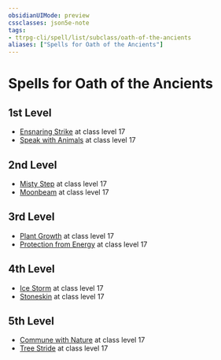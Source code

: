```yaml
---
obsidianUIMode: preview
cssclasses: json5e-note
tags:
- ttrpg-cli/spell/list/subclass/oath-of-the-ancients
aliases: ["Spells for Oath of the Ancients"]
---
```

# Spells for Oath of the Ancients

## 1st Level

- [Ensnaring Strike](3-Mechanics/CLI/spells/ensnaring-strike.md "PHB") at class level 17
- [Speak with Animals](3-Mechanics/CLI/spells/speak-with-animals.md "PHB") at class level 17

## 2nd Level

- [Misty Step](3-Mechanics/CLI/spells/misty-step.md "PHB") at class level 17
- [Moonbeam](3-Mechanics/CLI/spells/moonbeam.md "PHB") at class level 17

## 3rd Level

- [Plant Growth](3-Mechanics/CLI/spells/plant-growth.md "PHB") at class level 17
- [Protection from Energy](3-Mechanics/CLI/spells/protection-from-energy.md "PHB") at class level 17

## 4th Level

- [Ice Storm](3-Mechanics/CLI/spells/ice-storm.md "PHB") at class level 17
- [Stoneskin](3-Mechanics/CLI/spells/stoneskin.md "PHB") at class level 17

## 5th Level

- [Commune with Nature](3-Mechanics/CLI/spells/commune-with-nature.md "PHB") at class level 17
- [Tree Stride](3-Mechanics/CLI/spells/tree-stride.md "PHB") at class level 17